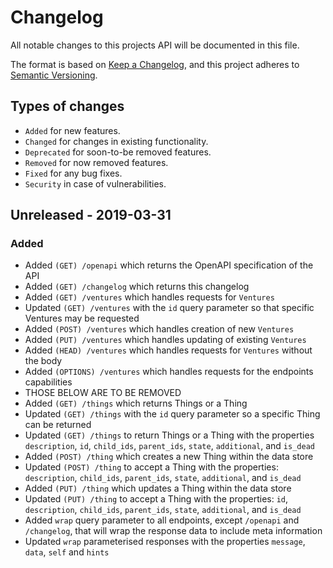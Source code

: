 # Changelog
All notable changes to this projects API will be documented in this file.

The format is based on [Keep a Changelog](https://keepachangelog.com/en/1.0.0/), and this project adheres to [Semantic Versioning](https://semver.org/spec/v2.0.0.html).

## Types of changes
- `Added` for new features.
- `Changed` for changes in existing functionality.
- `Deprecated` for soon-to-be removed features.
- `Removed` for now removed features.
- `Fixed` for any bug fixes.
- `Security` in case of vulnerabilities.

## Unreleased - 2019-03-31
### Added
- Added `(GET) /openapi` which returns the OpenAPI specification of the API
- Added `(GET) /changelog` which returns this changelog
- Added `(GET) /ventures` which handles requests for `Ventures`
- Updated `(GET) /ventures` with the `id` query parameter so that specific Ventures may be requested
- Added `(POST) /ventures` which handles creation of new `Ventures`
- Added `(PUT) /ventures` which handles updating of existing `Ventures`
- Added `(HEAD) /ventures` which handles requests for `Ventures` without the body
- Added `(OPTIONS) /ventures` which handles requests for the endpoints capabilities
- THOSE BELOW ARE TO BE REMOVED
- Added `(GET) /things` which returns Things or a Thing
- Updated `(GET) /things` with the `id` query parameter so a specific Thing can be returned
- Updated `(GET) /things` to return Things or a Thing with the properties `description`, `id`, `child_ids`, `parent_ids`, `state`, `additional`, and `is_dead`
- Added `(POST) /thing` which creates a new Thing within the data store
- Updated `(POST) /thing` to accept a Thing with the properties: `description`, `child_ids`, `parent_ids`, `state`, `additional`, and `is_dead`
- Added `(PUT) /thing` which updates a Thing within the data store
- Updated `(PUT) /thing` to accept a Thing with the properties: `id`, `description`, `child_ids`, `parent_ids`, `state`, `additional`, and `is_dead`
- Added `wrap` query parameter to all endpoints, except `/openapi` and `/changelog`, that will wrap the response data to include meta information
- Updated `wrap` parameterised responses with the properties `message`, `data`, `self` and `hints`